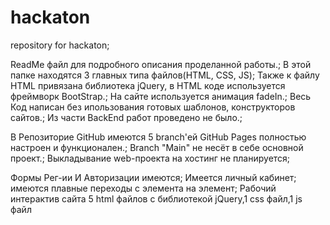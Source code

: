 # hackaton
repository for hackaton;

ReadMe файл для подробного описания проделанной работы.;
В этой папке находятся 3 главных типа файлов(HTML, CSS, JS); Также к файлу HTML привязана библиотека jQuery, в HTML коде используется фреймворк BootStrap.; На сайте используется анимация fadeIn.; Весь Код написан без ипользования готовых шаблонов, конструкторов сайтов.; Из части BackEnd работ проведено не было.;

В Репозиторие GitHub имеются 5 branch'ей GitHub Pages полностью настроен и функционален.; Branch "Main" не несёт в себе основной проект.; Выкладывание web-проекта на хостинг не планируется;

Формы Рег-ии И Авторизации имеются; Имеется личный кабинет; имеются плавные переходы с элемента на элемент; Рабочий интерактив сайта 5 html файлов с библиотекой jQuery,1 css файл,1 js файл

